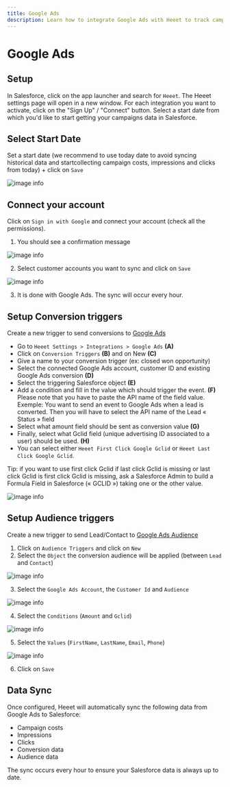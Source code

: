 ```yaml
---
title: Google Ads
description: Learn how to integrate Google Ads with Heeet to track campaigns, conversions, and audience data in Salesforce.
---
```


# Google Ads

## Setup

In Salesforce, click on the app launcher and search for `Heeet`.
The Heeet settings page will open in a new window.
For each integration you want to activate, click on the
"Sign Up" / "Connect" button.
Select a start date from which you'd like to start
getting your campaigns data in Salesforce.

## Select Start Date

Set a start date (we recommend to use today date to avoid syncing historical data and startcollecting campaign costs, impressions and clicks from today) + click on `Save`

![image info](./images/google-date.png)

## Connect your account

Click on `Sign in with Google` and connect your account (check all the permissions).

1. You should see a confirmation message

![image info](./images/google-confirmation.png)

2. Select customer accounts you want to sync and click on `Save`

![image info](./images/google-customerId.png)

3. It is done with Google Ads. The sync will occur every hour.

## Setup Conversion triggers

Create a new trigger to send conversions to [Google Ads](https://support.google.com/google-ads/answer/6032150?hl=en)

- Go to `Heeet Settings > Integrations > Google Ads` **(A)**
- Click on `Conversion Triggers`  **(B)** and on New  **(C)**
- Give a name to your conversion trigger (ex: closed won opportunity)
- Select the connected Google Ads account, customer ID and existing Google Ads conversion  **(D)**
- Select the triggering Salesforce object **(E)**
- Add a condition and fill in the value which should trigger the event. **(F)** Please note that you have to paste the API name of the field value. Exemple: You want to send an event to Google Ads when a lead is converted. Then you will have to select the API name of the Lead « Status » field
- Select what amount field should be sent as conversion value **(G)**
- Finally, select what Gclid field (unique advertising ID associated to a user) should be used. **(H)**
- You can select either `Heeet First Click Google Gclid` or `Heeet Last Click Google Gclid`.

Tip: if you want to use first click Gclid if last click Gclid is missing
or last click Gclid is first click Gclid is missing, ask a Salesforce
Admin to build a Formula Field in Salesforce (« GCLID ») taking
one or the other value.

![image info](./images/conversion-google.png)

## Setup Audience triggers

Create a new trigger to send Lead/Contact to [Google Ads Audience](https://support.google.com/google-ads/answer/2497941?hl=en)

1. Click on  `Audience Triggers` and click on `New`
2. Select the `Object` the conversion audience will be applied (between `Lead` and `Contact`)

![image info](./images/audience-a.png)

3. Select the `Google Ads Account`, the `Customer Id` and `Audience`

![image info](./images/audience-b.png)

4. Select the `Conditions` (`Amount` and `Gclid`)

![image info](./images/audience-c.png)

5. Select the `Values` (`FirstName`, `LastName`, `Email`, `Phone`)

![image info](./images/audience-d.png)

6. Click on `Save`

## Data Sync

Once configured, Heeet will automatically sync the following data from Google Ads to Salesforce:

- Campaign costs
- Impressions
- Clicks
- Conversion data
- Audience data

The sync occurs every hour to ensure your Salesforce data is always up to date. 